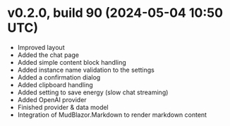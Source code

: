 # v0.2.0, build 90 (2024-05-04 10:50 UTC)
- Improved layout
- Added the chat page
- Added simple content block handling
- Added instance name validation to the settings
- Added a confirmation dialog
- Added clipboard handling
- Added setting to save energy (slow chat streaming)
- Added OpenAI provider
- Finished provider & data model
- Integration of MudBlazor.Markdown to render markdown content